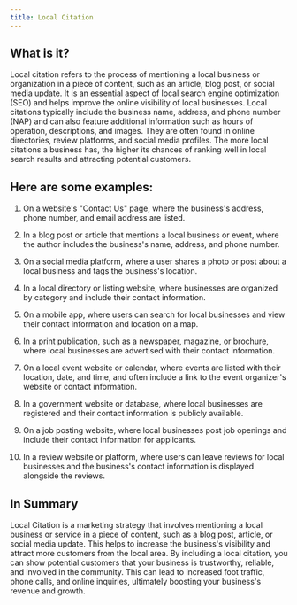 ```yaml
---
title: Local Citation
---
```




## What is it?

Local citation refers to the process of mentioning a local business or organization in a piece of content, such as an article, blog post, or social media update. It is an essential aspect of local search engine optimization (SEO) and helps improve the online visibility of local businesses. Local citations typically include the business name, address, and phone number (NAP) and can also feature additional information such as hours of operation, descriptions, and images. They are often found in online directories, review platforms, and social media profiles. The more local citations a business has, the higher its chances of ranking well in local search results and attracting potential customers.

## Here are some examples:

1. On a website's "Contact Us" page, where the business's address, phone number, and email address are listed.

2. In a blog post or article that mentions a local business or event, where the author includes the business's name, address, and phone number.

3. On a social media platform, where a user shares a photo or post about a local business and tags the business's location.

4. In a local directory or listing website, where businesses are organized by category and include their contact information.

5. On a mobile app, where users can search for local businesses and view their contact information and location on a map.

6. In a print publication, such as a newspaper, magazine, or brochure, where local businesses are advertised with their contact information.

7. On a local event website or calendar, where events are listed with their location, date, and time, and often include a link to the event organizer's website or contact information.

8. In a government website or database, where local businesses are registered and their contact information is publicly available.

9. On a job posting website, where local businesses post job openings and include their contact information for applicants.

10. In a review website or platform, where users can leave reviews for local businesses and the business's contact information is displayed alongside the reviews.

## In Summary

Local Citation is a marketing strategy that involves mentioning a local business or service in a piece of content, such as a blog post, article, or social media update. This helps to increase the business's visibility and attract more customers from the local area. By including a local citation, you can show potential customers that your business is trustworthy, reliable, and involved in the community. This can lead to increased foot traffic, phone calls, and online inquiries, ultimately boosting your business's revenue and growth.